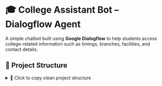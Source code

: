 # 🎓 College Assistant Bot – Dialogflow Agent

A simple chatbot built using **Google Dialogflow** to help students access college-related information such as timings, branches, facilities, and contact details.

## 📁 Project Structure
<details> <summary>📁 Click to copy clean project structure</summary>
DIALOGFLOW-COLLEGE-BOT/
│
├── CollegeAssistantBot/ # Unzipped Dialogflow agent folder
│ ├── agent.json
│ └── intents/
│ ├── Default Welcome Intent.json
│ ├── CollegeTimings.json
│ ├── BranchesOffered.json
│ ├── ContactDetails.json
│ └── ... # Any other custom intents you added
│
├── Intents.png # Screenshot showing list of intents
├── Agent.png # Screenshot showing agent details
├── WorkingOfAgent.mov # Screen recording of the bot in action
│ 
├── README.md # Project documentation


## 🚀 Features
- Greets users with a welcome message
- Provides college timings
- Lists branches/courses offered
- Shares contact and location details
- Describes college facilities

## 🛠 How to Use
1. Go to [Dialogflow Console](https://dialogflow.cloud.google.com/)
2. Create a new agent or import the one in `agent/`
3. Test it using the "Try it now" panel on the right

## 🎥 Demo
![Demo Screenshot](Intents.png)
> A full working video is available in `WorkingOfAgent.mov`.

## 👥 Team
- Rostan Lobo
- Rhugved Mane
- Ben Furtado
- Joel Jose

## 📌 Note
This was created as part of our AI-DS Lab Assignment.

